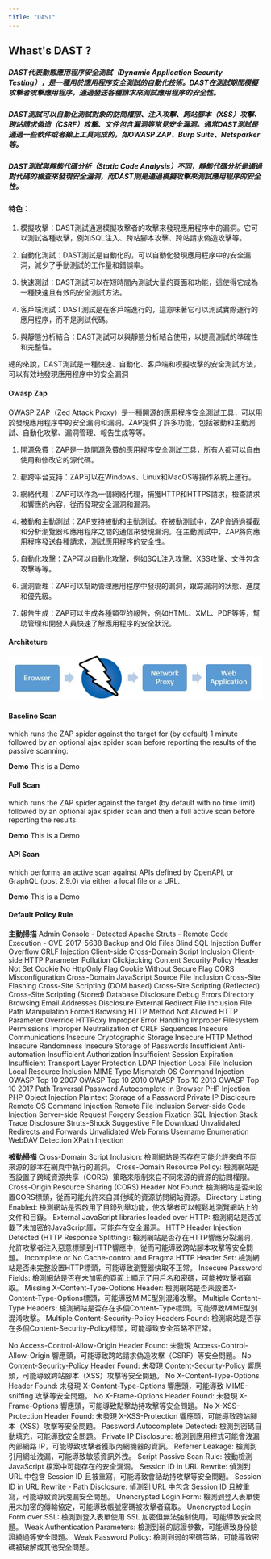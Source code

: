 ```yaml
---
title: "DAST"
---
```


## Whast's DAST ?

##### DAST代表動態應用程序安全測試（Dynamic Application Security Testing），是一種用於應用程序安全測試的自動化技術。DAST在測試期間模擬攻擊者攻擊應用程序，通過發送各種請求來測試應用程序的安全性。

##### DAST測試可以自動化測試對象的訪問權限、注入攻擊、跨站腳本（XSS）攻擊、跨站請求偽造（CSRF）攻擊、文件包含漏洞等常見安全漏洞。通常DAST測試是通過一些軟件或者線上工具完成的，如OWASP ZAP、Burp Suite、Netsparker等。

##### DAST測試與靜態代碼分析（Static Code Analysis）不同，靜態代碼分析是通過對代碼的檢查來發現安全漏洞，而DAST則是通過模擬攻擊來測試應用程序的安全性。

#### 特色：

1. 模擬攻擊：DAST測試通過模擬攻擊者的攻擊來發現應用程序中的漏洞。它可以測試各種攻擊，例如SQL注入、跨站腳本攻擊、跨站請求偽造攻擊等。

2. 自動化測試：DAST測試是自動化的，可以自動化發現應用程序中的安全漏洞，減少了手動測試的工作量和錯誤率。

3. 快速測試：DAST測試可以在短時間內測試大量的頁面和功能，這使得它成為一種快速且有效的安全測試方法。

4. 客戶端測試：DAST測試是在客戶端進行的，這意味著它可以測試實際運行的應用程序，而不是測試代碼。

5. 與靜態分析結合：DAST測試可以與靜態分析結合使用，以提高測試的準確性和完整性。

總的來說，DAST測試是一種快速、自動化、客戶端和模擬攻擊的安全測試方法，可以有效地發現應用程序中的安全漏洞

#### Owasp Zap

OWASP ZAP（Zed Attack Proxy）是一種開源的應用程序安全測試工具，可以用於發現應用程序中的安全漏洞和漏洞。ZAP提供了許多功能，包括被動和主動測試、自動化攻擊、漏洞管理、報告生成等等。

1. 開源免費：ZAP是一款開源免費的應用程序安全測試工具，所有人都可以自由使用和修改它的源代碼。

2. 都跨平台支持：ZAP可以在Windows、Linux和MacOS等操作系統上運行。

3. 網絡代理：ZAP可以作為一個網絡代理，捕獲HTTP和HTTPS請求，檢查請求和響應的內容，從而發現安全漏洞和漏洞。

4. 被動和主動測試：ZAP支持被動和主動測試。在被動測試中，ZAP會通過攔截和分析瀏覽器和應用程序之間的通信來發現漏洞。在主動測試中，ZAP將向應用程序發送各種請求，測試應用程序的安全性。

5. 自動化攻擊：ZAP可以自動化攻擊，例如SQL注入攻擊、XSS攻擊、文件包含攻擊等等。

6. 漏洞管理：ZAP可以幫助管理應用程序中發現的漏洞，跟踪漏洞的狀態、進度和優先級。

7. 報告生成：ZAP可以生成各種類型的報告，例如HTML、XML、PDF等等，幫助管理和開發人員快速了解應用程序的安全狀況。

#### Architeture

![not found](./../assets/OWASPZap/browser-network-proxy.png)

#### Baseline Scan 
which runs the ZAP spider against the target for (by default) 1 minute followed by an optional ajax spider scan before reporting the results of the passive scanning.

**Demo**
This is a Demo

#### Full Scan 
which runs the ZAP spider against the target (by default with no time limit) followed by an optional ajax spider scan and then a full active scan before reporting the results.

**Demo**
This is a Demo

#### API Scan 
which performs an active scan against APIs defined by OpenAPI, or GraphQL (post 2.9.0) via either a local file or a URL.

**Demo**
This is a Demo


#### Default Policy Rule

**主動掃描**
Admin Console - Detected
Apache Struts - Remote Code Execution - CVE-2017-5638
Backup and Old Files
Blind SQL Injection
Buffer Overflow
CRLF Injection
Client-side Cross-Domain Script Inclusion
Client-side HTTP Parameter Pollution
Clickjacking
Content Security Policy Header Not Set
Cookie No HttpOnly Flag
Cookie Without Secure Flag
CORS Misconfiguration
Cross-Domain JavaScript Source File Inclusion
Cross-Site Flashing
Cross-Site Scripting (DOM based)
Cross-Site Scripting (Reflected)
Cross-Site Scripting (Stored)
Database Disclosure
Debug Errors
Directory Browsing
Email Addresses Disclosure
External Redirect
File Inclusion
File Path Manipulation
Forced Browsing
HTTP Method Not Allowed
HTTP Parameter Override
HTTPoxy
Improper Error Handling
Improper Filesystem Permissions
Improper Neutralization of CRLF Sequences
Insecure Communications
Insecure Cryptographic Storage
Insecure HTTP Method
Insecure Randomness
Insecure Storage of Passwords
Insufficient Anti-automation
Insufficient Authorization
Insufficient Session Expiration
Insufficient Transport Layer Protection
LDAP Injection
Local File Inclusion
Local Resource Inclusion
MIME Type Mismatch
OS Command Injection
OWASP Top 10 2007
OWASP Top 10 2010
OWASP Top 10 2013
OWASP Top 10 2017
Path Traversal
Password Autocomplete in Browser
PHP Injection
PHP Object Injection
Plaintext Storage of a Password
Private IP Disclosure
Remote OS Command Injection
Remote File Inclusion
Server-side Code Injection
Server-side Request Forgery
Session Fixation
SQL Injection
Stack Trace Disclosure
Struts-Shock
Suggestive File Download
Unvalidated Redirects and Forwards
Unvalidated Web Forms
Username Enumeration
WebDAV Detection
XPath Injection


**被動掃描**
Cross-Domain Script Inclusion: 檢測網站是否存在可能允許來自不同來源的腳本在網頁中執行的漏洞。
Cross-Domain Resource Policy: 檢測網站是否設置了跨域資源共享（CORS）策略來限制來自不同來源的資源的訪問權限。
Cross-Origin Resource Sharing (CORS) Header Not Found: 檢測網站是否未設置CORS標頭，從而可能允許來自其他域的資源訪問網站資源。
Directory Listing Enabled: 檢測網站是否啟用了目錄列舉功能，使攻擊者可以輕鬆地瀏覽網站上的文件和目錄。
External JavaScript libraries loaded over HTTP: 檢測網站是否加載了未加密的JavaScript庫，可能存在安全漏洞。
HTTP Header Injection Detected (HTTP Response Splitting): 檢測網站是否存在HTTP響應分裂漏洞，允許攻擊者注入惡意標頭到HTTP響應中，從而可能導致跨站腳本攻擊等安全問題。
Incomplete or No Cache-control and Pragma HTTP Header Set: 檢測網站是否未完整設置HTTP標頭，可能導致瀏覽器快取不正常。
Insecure Password Fields: 檢測網站是否在未加密的頁面上顯示了用戶名和密碼，可能被攻擊者竊取。
Missing X-Content-Type-Options Header: 檢測網站是否未設置X-Content-Type-Options標頭，可能導致MIME型別混淆攻擊。
Multiple Content-Type Headers: 檢測網站是否存在多個Content-Type標頭，可能導致MIME型別混淆攻擊。
Multiple Content-Security-Policy Headers Found: 檢測網站是否存在多個Content-Security-Policy標頭，可能導致安全策略不正常。

No Access-Control-Allow-Origin Header Found: 未發現 Access-Control-Allow-Origin 響應頭，可能導致跨站請求偽造攻擊（CSRF）等安全問題。
No Content-Security-Policy Header Found: 未發現 Content-Security-Policy 響應頭，可能導致跨站腳本（XSS）攻擊等安全問題。
No X-Content-Type-Options Header Found: 未發現 X-Content-Type-Options 響應頭，可能導致 MIME-sniffing 攻擊等安全問題。
No X-Frame-Options Header Found: 未發現 X-Frame-Options 響應頭，可能導致點擊劫持攻擊等安全問題。
No X-XSS-Protection Header Found: 未發現 X-XSS-Protection 響應頭，可能導致跨站腳本（XSS）攻擊等安全問題。
Password Autocomplete Detected: 檢測到密碼自動填充，可能導致安全問題。
Private IP Disclosure: 檢測到應用程式可能會洩漏內部網路 IP，可能導致攻擊者獲取內網機器的資訊。
Referrer Leakage: 檢測到引用網址洩漏，可能導致敏感資訊外洩。
Script Passive Scan Rule: 被動檢測 JavaScript 檔案中可能存在的安全漏洞。
Session ID in URL Rewrite: 偵測到 URL 中包含 Session ID 且被重寫，可能導致會話劫持攻擊等安全問題。
Session ID in URL Rewrite - Path Disclosure: 偵測到 URL 中包含 Session ID 且被重寫，可能導致資訊洩漏安全問題。
Unencrypted Login Form: 檢測到登入表單使用未加密的傳輸協定，可能導致帳號密碼被攻擊者竊取。
Unencrypted Login Form over SSL: 檢測到登入表單使用 SSL 加密但無法強制使用，可能導致安全問題。
Weak Authentication Parameters: 檢測到弱的認證參數，可能導致身份驗證繞過等安全問題。
Weak Password Policy: 檢測到弱的密碼策略，可能導致密碼被破解或其他安全問題。